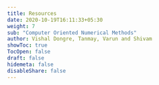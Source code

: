 ```yaml
---
title: Resources
date: 2020-10-19T16:11:33+05:30
weight: 7
sub: "Computer Oriented Numerical Methods"
author: Vishal Dongre, Tanmay, Varun and Shivam
showToc: true
TocOpen: false
draft: false
hidemeta: false
disableShare: false
---
```

